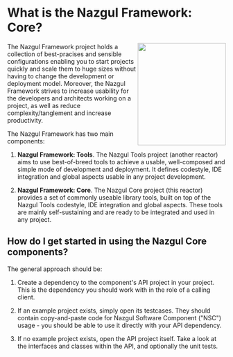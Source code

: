 # What is the Nazgul Framework: Core?

<img src="images/nazgul.jpg" style="float:right" width="203" height="236"/> The Nazgul Framework project holds a
collection of best-pracises and sensible configurations enabling you to start projects quickly and scale them to huge
sizes without having to change the development or deployment model. Moreover, the Nazgul Framework strives to increase
usability for the developers and architects working on a project, as well as reduce complexity/tanglement and increase
productivity.

The Nazgul Framework has two main components:

1. **Nazgul Framework: Tools**. The Nazgul Tools project (another reactor) aims to use best-of-breed tools to achieve a
    usable, well-composed and simple mode of development and deployment. It defines codestyle,
    IDE integration and global aspects usable in any project development.

2. **Nazgul Framework: Core**. The Nazgul Core project (this reactor) provides a set of commonly useable library
    tools, built on top of the Nazgul Tools codestyle, IDE integration and global aspects. These tools are mainly
    self-sustaining and are ready to be integrated and used in any project.

## How do I get started in using the Nazgul Core components?

The general approach should be:

1.  Create a dependency to the component's API project in your project. This is the dependency you should work
    with in the role of a calling client.

2.  If an example project exists, simply open its testcases. They should contain copy-and-paste code for
    Nazgul Software Component ("NSC") usage - you should be able to use it directly with your API dependency.

2.  If no example project exists, open the API project itself. Take a look at the interfaces and classes within
    the API, and optionally the unit tests.